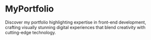 # MyPortfolio
Discover my portfolio highlighting expertise in front-end development, crafting visually stunning digital experiences that blend creativity with cutting-edge technology.
